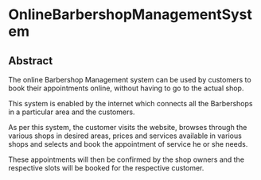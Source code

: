 # OnlineBarbershopManagementSystem

## Abstract
The online Barbershop Management system can be used by customers to book their appointments online, without having to go to the actual shop.

This system is enabled by the internet which connects all the Barbershops in a particular area and the customers.

As per this system, the customer visits the website, browses through the various shops in desired areas, prices and services available in various shops and selects and book the appointment of service he or she needs.

These appointments will then be confirmed by the shop owners  and the respective slots will be booked for the respective customer.
